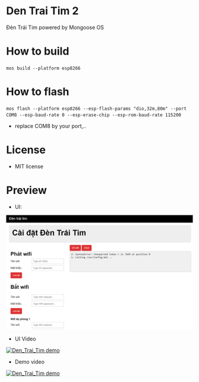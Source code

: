 # Den Trai Tim 2
Đèn Trái Tim powered by Mongoose OS

# How to build
`mos build --platform esp8266`

# How to flash
`mos flash --platform esp8266 --esp-flash-params "dio,32m,80m" --port COM8 --esp-baud-rate 0 --esp-erase-chip --esp-rom-baud-rate 115200`
-  replace COM8 by your port,..

# License
- MIT license

# Preview

- UI:

![Den_Trai_Tim demo](shot.png)

- UI Video

[![Den_Trai_Tim demo](http://img.youtube.com/vi/YdsgntQp6_w/0.jpg)](http://www.youtube.com/watch?v=YdsgntQp6_w)

- Demo video

[![Den_Trai_Tim demo](http://img.youtube.com/vi/tfret4mzWNQ/0.jpg)](http://www.youtube.com/watch?v=tfret4mzWNQ)
